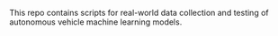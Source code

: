 This repo contains scripts for real-world data collection and testing of autonomous vehicle machine learning models.
